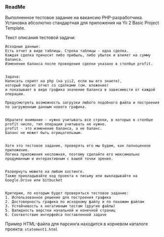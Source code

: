 ### ReadMe

Выполненное тестовое задание на вакансию PHP-разработчика.
Установка абсолютно стандартная для приложения на Yii 2 Basic Project Template.

Текст описания тестовой задачи:

~~~
Исходные данные:
Есть отчет в виде таблицы. Строка таблицы - одна сделка.
Каждая сделка приносит либо прибыль, либо убыток и влияет на сумму баланса.
Изменение баланса после проведения сделки указано в столбце profit.


Задача:
Написать скрипт на php (на yii2, если вы его знаете),
который парсит отчет со сделками (см. вложение)
и показывает в виде графика значение баланса в зависимости от каждой операции.

Предусмотреть возможность загрузки любого подобного файла и построения по загруженным данным нового графика.


Обратите внимание - нужно учитывать все строки, в которых в столбце profit число, тип операции учитывать не нужно.
profit - это изменение баланса, а не баланс.
Баланс не может быть отрицательным.


Хотя это тестовое задание, проверять его мы будем, как полноценное приложение. 
Логика приложения несложная, поэтому сделайте его максимально продуманным и интерактивным с вашей точки зрения.


Развернуть можете на любом хостинге.
Также прикладывайте код проекта к письму или выкладывайте на Google.Drive или bitbucket


Критерии, по которым будет проверяться тестовое задание:
1. Использованное решение для построения графика
2. Достоверность графика по исходному файлу и по похожим файлам
3. Устойчивость к негативным тестам (другие файлы)
5. Валидность верстки начальной и конечной страниц
6. Соответствие интерфейса поставленной задаче
~~~

Пример HTML-файла для парсинга находится в корневом каталоге проекта: `statement1.html`
